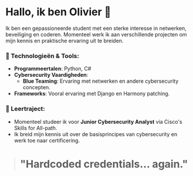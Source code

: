 # Hallo, ik ben Olivier 👋

Ik ben een gepassioneerde student met een sterke interesse in netwerken, beveiliging en coderen. Momenteel werk ik aan verschillende projecten om mijn kennis en praktische ervaring uit te breiden.

### 🔧 Technologieën & Tools:
- **Programmeertalen**: Python, C#
- **Cybersecurity Vaardigheden**: 
  - **Blue Teaming**: Ervaring met netwerken en andere cybersecurity concepten.
- **Frameworks**: Vooral ervaring met Django en Harmony patching.
<!--
### 🚀 Huidige Projecten:
- **Verbeteren van het color-menu** volg mijn vooruitgang [hier](https://github.com/DDE-64-bit/Color-Menu/releases/).
-->
### 🌱 Leertraject:
- Momenteel studeer ik voor **Junior Cybersecurity Analyst** via Cisco's Skills for All-path.
- Ik breid mijn kennis uit over de basisprincipes van cybersecurity en werk toe naar certificering.



<!-- START_QUOTE -->
># **"Hardcoded credentials… again."**
<!-- END_QUOTE -->
